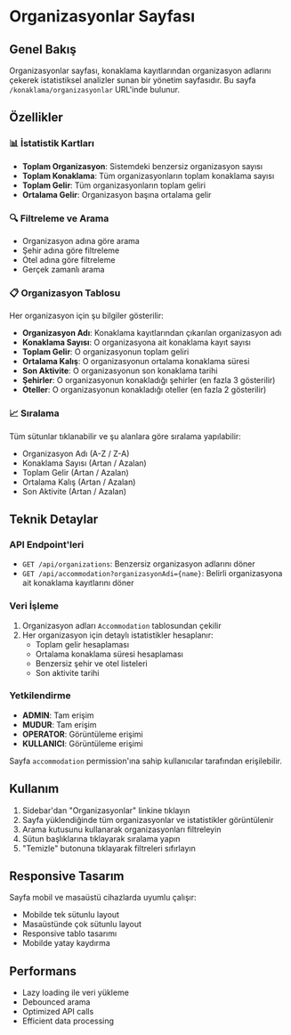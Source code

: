 # Organizasyonlar Sayfası

## Genel Bakış

Organizasyonlar sayfası, konaklama kayıtlarından organizasyon adlarını çekerek istatistiksel analizler sunan bir yönetim sayfasıdır. Bu sayfa `/konaklama/organizasyonlar` URL'inde bulunur.

## Özellikler

### 📊 İstatistik Kartları
- **Toplam Organizasyon**: Sistemdeki benzersiz organizasyon sayısı
- **Toplam Konaklama**: Tüm organizasyonların toplam konaklama sayısı
- **Toplam Gelir**: Tüm organizasyonların toplam geliri
- **Ortalama Gelir**: Organizasyon başına ortalama gelir

### 🔍 Filtreleme ve Arama
- Organizasyon adına göre arama
- Şehir adına göre filtreleme
- Otel adına göre filtreleme
- Gerçek zamanlı arama

### 📋 Organizasyon Tablosu
Her organizasyon için şu bilgiler gösterilir:
- **Organizasyon Adı**: Konaklama kayıtlarından çıkarılan organizasyon adı
- **Konaklama Sayısı**: O organizasyona ait konaklama kayıt sayısı
- **Toplam Gelir**: O organizasyonun toplam geliri
- **Ortalama Kalış**: O organizasyonun ortalama konaklama süresi
- **Son Aktivite**: O organizasyonun son konaklama tarihi
- **Şehirler**: O organizasyonun konakladığı şehirler (en fazla 3 gösterilir)
- **Oteller**: O organizasyonun konakladığı oteller (en fazla 2 gösterilir)

### 📈 Sıralama
Tüm sütunlar tıklanabilir ve şu alanlara göre sıralama yapılabilir:
- Organizasyon Adı (A-Z / Z-A)
- Konaklama Sayısı (Artan / Azalan)
- Toplam Gelir (Artan / Azalan)
- Ortalama Kalış (Artan / Azalan)
- Son Aktivite (Artan / Azalan)

## Teknik Detaylar

### API Endpoint'leri
- `GET /api/organizations`: Benzersiz organizasyon adlarını döner
- `GET /api/accommodation?organizasyonAdi={name}`: Belirli organizasyona ait konaklama kayıtlarını döner

### Veri İşleme
1. Organizasyon adları `Accommodation` tablosundan çekilir
2. Her organizasyon için detaylı istatistikler hesaplanır:
   - Toplam gelir hesaplaması
   - Ortalama konaklama süresi hesaplaması
   - Benzersiz şehir ve otel listeleri
   - Son aktivite tarihi

### Yetkilendirme
- **ADMIN**: Tam erişim
- **MUDUR**: Tam erişim
- **OPERATOR**: Görüntüleme erişimi
- **KULLANICI**: Görüntüleme erişimi

Sayfa `accommodation` permission'ına sahip kullanıcılar tarafından erişilebilir.

## Kullanım

1. Sidebar'dan "Organizasyonlar" linkine tıklayın
2. Sayfa yüklendiğinde tüm organizasyonlar ve istatistikler görüntülenir
3. Arama kutusunu kullanarak organizasyonları filtreleyin
4. Sütun başlıklarına tıklayarak sıralama yapın
5. "Temizle" butonuna tıklayarak filtreleri sıfırlayın

## Responsive Tasarım

Sayfa mobil ve masaüstü cihazlarda uyumlu çalışır:
- Mobilde tek sütunlu layout
- Masaüstünde çok sütunlu layout
- Responsive tablo tasarımı
- Mobilde yatay kaydırma

## Performans

- Lazy loading ile veri yükleme
- Debounced arama
- Optimized API calls
- Efficient data processing
